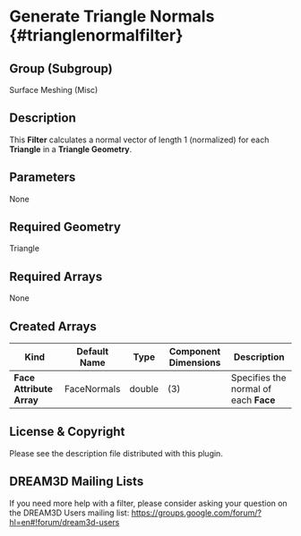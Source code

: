 Generate Triangle Normals {#trianglenormalfilter}
============

## Group (Subgroup) ##
Surface Meshing (Misc)

## Description ##
This **Filter** calculates a normal vector of length 1 (normalized) for each **Triangle** in a **Triangle Geometry**.

## Parameters ##
None

## Required Geometry ##
Triangle

## Required Arrays ##
None

## Created Arrays ##
| Kind | Default Name | Type | Component Dimensions | Description |
|------|--------------|-------------|---------|-----|
| **Face Attribute Array**  | FaceNormals | double | (3) | Specifies the normal of each **Face** |


## License & Copyright ##

Please see the description file distributed with this plugin.

## DREAM3D Mailing Lists ##

If you need more help with a filter, please consider asking your question on the DREAM3D Users mailing list:
https://groups.google.com/forum/?hl=en#!forum/dream3d-users


